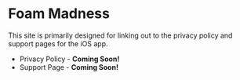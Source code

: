 # Foam Madness

This site is primarily designed for linking out to the privacy policy and support pages for the iOS app.

- Privacy Policy - **Coming Soon!**
- Support Page - **Coming Soon!**
